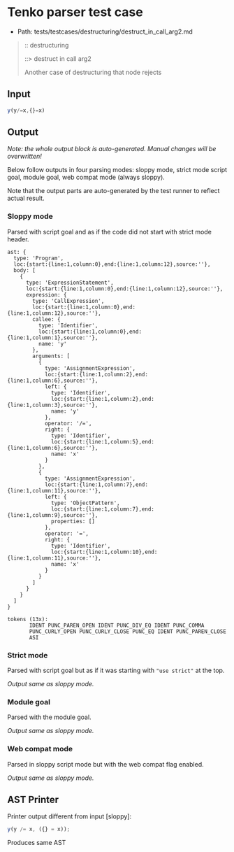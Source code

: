# Tenko parser test case

- Path: tests/testcases/destructuring/destruct_in_call_arg2.md

> :: destructuring
>
> ::> destruct in call arg2
>
> Another case of destructuring that node rejects

## Input

`````js
y(y/=x,{}=x)
`````

## Output

_Note: the whole output block is auto-generated. Manual changes will be overwritten!_

Below follow outputs in four parsing modes: sloppy mode, strict mode script goal, module goal, web compat mode (always sloppy).

Note that the output parts are auto-generated by the test runner to reflect actual result.

### Sloppy mode

Parsed with script goal and as if the code did not start with strict mode header.

`````
ast: {
  type: 'Program',
  loc:{start:{line:1,column:0},end:{line:1,column:12},source:''},
  body: [
    {
      type: 'ExpressionStatement',
      loc:{start:{line:1,column:0},end:{line:1,column:12},source:''},
      expression: {
        type: 'CallExpression',
        loc:{start:{line:1,column:0},end:{line:1,column:12},source:''},
        callee: {
          type: 'Identifier',
          loc:{start:{line:1,column:0},end:{line:1,column:1},source:''},
          name: 'y'
        },
        arguments: [
          {
            type: 'AssignmentExpression',
            loc:{start:{line:1,column:2},end:{line:1,column:6},source:''},
            left: {
              type: 'Identifier',
              loc:{start:{line:1,column:2},end:{line:1,column:3},source:''},
              name: 'y'
            },
            operator: '/=',
            right: {
              type: 'Identifier',
              loc:{start:{line:1,column:5},end:{line:1,column:6},source:''},
              name: 'x'
            }
          },
          {
            type: 'AssignmentExpression',
            loc:{start:{line:1,column:7},end:{line:1,column:11},source:''},
            left: {
              type: 'ObjectPattern',
              loc:{start:{line:1,column:7},end:{line:1,column:9},source:''},
              properties: []
            },
            operator: '=',
            right: {
              type: 'Identifier',
              loc:{start:{line:1,column:10},end:{line:1,column:11},source:''},
              name: 'x'
            }
          }
        ]
      }
    }
  ]
}

tokens (13x):
       IDENT PUNC_PAREN_OPEN IDENT PUNC_DIV_EQ IDENT PUNC_COMMA
       PUNC_CURLY_OPEN PUNC_CURLY_CLOSE PUNC_EQ IDENT PUNC_PAREN_CLOSE
       ASI
`````

### Strict mode

Parsed with script goal but as if it was starting with `"use strict"` at the top.

_Output same as sloppy mode._

### Module goal

Parsed with the module goal.

_Output same as sloppy mode._

### Web compat mode

Parsed in sloppy script mode but with the web compat flag enabled.

_Output same as sloppy mode._

## AST Printer

Printer output different from input [sloppy]:

````js
y(y /= x, ({} = x));
````

Produces same AST
